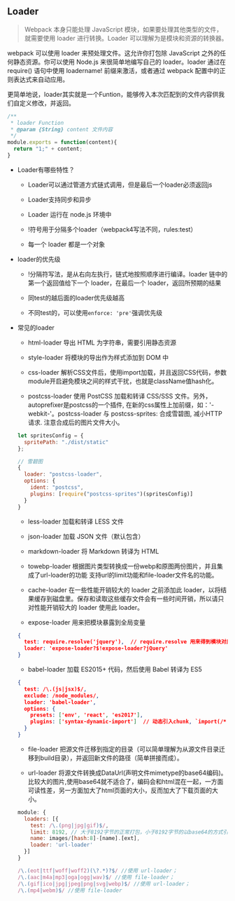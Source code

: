 ## Loader

  > Webpack 本身只能处理 JavaScript 模块，如果要处理其他类型的文件，就需要使用 loader 进行转换。Loader 可以理解为是模块和资源的转换器。

  webpack 可以使用 loader 来预处理文件。这允许你打包除 JavaScript 之外的任何静态资源。你可以使用 Node.js 来很简单地编写自己的 loader。loader 通过在 require() 语句中使用 loadername! 前缀来激活，或者通过 webpack 配置中的正则表达式来自动应用。

  更简单地说，loader其实就是一个Funtion，能够传入本次匹配到的文件内容供我们自定义修改，并返回。

  ```js
  /**
   * loader Function
   * @param {String} content 文件内容
   */
  module.exports = function(content){
    return "1;" + content;
  }
  ```

* Loader有哪些特性？

  - Loader可以通过管道方式链式调用，但是最后一个loader必须返回js

  - Loader支持同步和异步

  - Loader 运行在 node.js 环境中

  - !符号用于分隔多个loader（webpack4写法不同，rules:test）

  - 每一个 loader 都是一个对象

* loader的优先级

  - !分隔符写法，是从右向左执行，链式地按照顺序进行编译。loader 链中的第一个返回值给下一个 loader，在最后一个 loader，返回所预期的结果

  - 同test的越后面的loader优先级越高

  - 不同test的，可以使用`enforce: 'pre'`强调优先级

* 常见的loader

  - html-loader 导出 HTML 为字符串，需要引用静态资源

  - style-loader 将模块的导出作为样式添加到 DOM 中

  - css-loader 解析CSS文件后，使用import加载，并且返回CSS代码，参数module开启避免模块之间的样式干扰，也就是className值hash化。

  - postcss-loader 使用 PostCSS 加载和转译 CSS/SSS 文件。另外，autoprefixer是postcss的一个插件, 在新的css属性上加前缀，如：'-webkit-'。postcss-loader 与 postcss-sprites: 合成雪碧图, 减小HTTP请求. 注意合成后的图片文件大小。

  ```js
  let spritesConfig = {
    spritePath: "./dist/static"
  };

  // 雪碧图
  {
    loader: "postcss-loader",
    options: {
      ident: "postcss",
      plugins: [require("postcss-sprites")(spritesConfig)]
    }
  }
  ```

  - less-loader 加载和转译 LESS 文件

  - json-loader 加载 JSON 文件（默认包含）

  - markdown-loader 将 Markdown 转译为 HTML

  - towebp-loader 根据图片类型转换成一份webp和原图两份图片，并且集成了url-loader的功能 支持url的limit功能和file-loader文件名的功能。

  - cache-loader 在一些性能开销较大的 loader 之前添加此 loader，以将结果缓存到磁盘里。保存和读取这些缓存文件会有一些时间开销，所以请只对性能开销较大的 loader 使用此 loader。

  - expose-loader 用来把模块暴露到全局变量
  
  ```json
  {
    test: require.resolve('jquery'),  // require.resolve 用来得到模块对应的绝对路径
    loader: 'expose-loader?$!expose-loader?jQuery'
  }
  ```

  - babel-loader 加载 ES2015+ 代码，然后使用 Babel 转译为 ES5

  ```json
  {
    test: /\.(js|jsx)$/,
    exclude: /node_modules/,
    loader: 'babel-loader',
    options: {
      presets: ['env', 'react', 'es2017'],
      plugins: ['syntax-dynamic-import']  // 动态引入chunk, `import(/* webpackChunkName: "my-chunk-name" */'moment').then`
    }
  }
  ```

  - file-loader 把源文件迁移到指定的目录（可以简单理解为从源文件目录迁移到build目录），并返回新文件的路径（简单拼接而成）。

  - url-loader 将源文件转换成DataUrl(声明文件mimetype的base64编码)。比较大的图片,使用base64就不适合了，编码会和html混在一起，一方面可读性差，另一方面加大了html页面的大小，反而加大了下载页面的大小。

  ```js
  module: {
    loaders: [{
      test: /\.(png|jpg|gif)$/,
      limit: 8192, // 大于8192字节的正常打包，小于8192字节的以base64的方式引入
      name: images/[hash:8]-[name].[ext],
      loader: 'url-loader' 
    }]
  }
  ```

  ```js
  /\.(eot|ttf|woff|woff2)(\?.*)?$/ //使用 url-loader；
  /\.(aac|m4a|mp3|oga|ogg|wav)$/ //使用 file-loader；
  /\.(gif|ico|jpg|jpeg|png|svg|webp)$/ //使用 url-loader；
  /\.(mp4|webm)$/ //使用 file-loader
  ```

